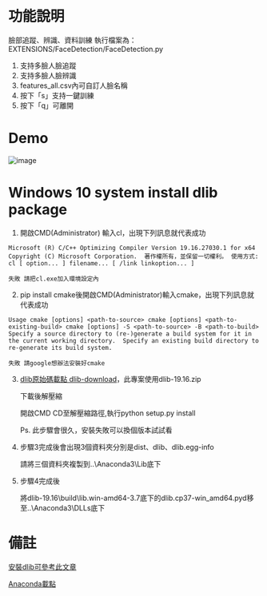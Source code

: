 #   功能說明  #
臉部追蹤、辨識、資料訓練
執行檔案為：EXTENSIONS/FaceDetection/FaceDetection.py
1. 支持多臉人臉追蹤
2. 支持多臉人臉辨識
3. features_all.csv內可自訂人臉名稱
4. 按下「s」支持一鍵訓練
4. 按下「q」可離開

# Demo #
![image](https://i.imgur.com/NqwehW8.png)

#   Windows 10 system install dlib package  #

1. 開啟CMD(Administrator) 輸入cl，出現下列訊息就代表成功

 `Microsoft (R) C/C++ Optimizing Compiler Version 19.16.27030.1 for x64
Copyright (C) Microsoft Corporation.  著作權所有，並保留一切權利。
使用方式: cl [ option... ] filename... [ /link linkoption... ] `

    失敗 請把cl.exe加入環境設定內
    
 
2. pip install cmake後開啟CMD(Administrator)輸入cmake，出現下列訊息就代表成功

`
Usage
  cmake [options] <path-to-source>
  cmake [options] <path-to-existing-build>
  cmake [options] -S <path-to-source> -B <path-to-build>
Specify a source directory to (re-)generate a build system for it in the
current working directory.  Specify an existing build directory to
re-generate its build system.
`

    失敗 請google想辦法安裝好cmake

3. [dlib原始碼載點 dlib-download](http://dlib.net/files/)，此專案使用dlib-19.16.zip

    下載後解壓縮

    開啟CMD CD至解壓縮路徑,執行python setup.py install
 
    Ps. 此步驟會很久，安裝失敗可以換個版本試試看

4. 步驟3完成後會出現3個資料夾分別是dist、dlib、dlib.egg-info

    請將三個資料夾複製到..\Anaconda3\Lib底下

5. 步驟4完成後

    將dlib-19.16\build\lib.win-amd64-3.7底下的dlib.cp37-win_amd64.pyd移至..\Anaconda3\DLLs底下




#   備註  #

[安裝dlib可參考此文章](https://www.itread01.com/content/1546342937.html)

[Anaconda載點](https://www.anaconda.com/distribution/下載)

